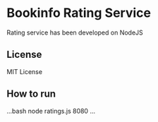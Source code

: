 # Bookinfo Rating Service

Rating service has been developed on NodeJS

## License

MIT License

## How to run

...bash
node ratings.js 8080
...